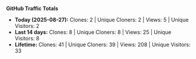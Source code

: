 
**GitHub Traffic Totals**

- **Today (2025-08-27):** Clones: 2 | Unique Cloners: 2 | Views: 5 | Unique Visitors: 2
- **Last 14 days:** Clones: 8 | Unique Cloners: 8 | Views: 25 | Unique Visitors: 8
- **Lifetime:** Clones: 41 | Unique Cloners: 39 | Views: 208 | Unique Visitors: 33
